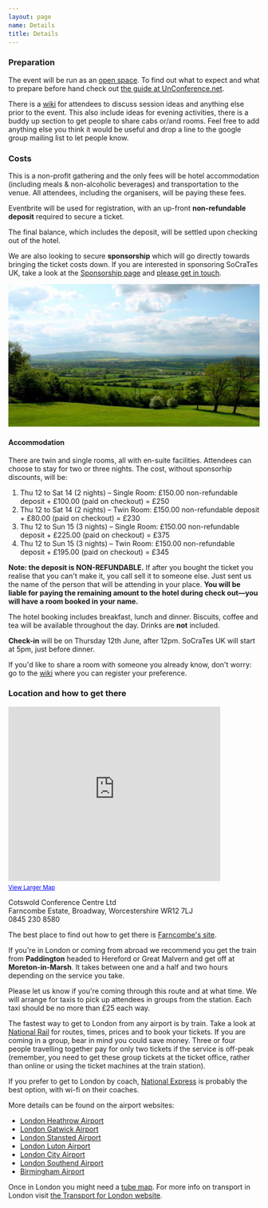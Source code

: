 ```yaml
---
layout: page
name: Details
title: Details
---
```


### Preparation

The event will be run as an [open space][Open-space technology]. To find out what to expect and what to prepare before hand check out [the guide at UnConference.net][How to prepare to attend an unconference].

There is a <a href="https://github.com/lscc/socrates-uk/wiki">wiki</a> for attendees to discuss session ideas and anything else prior to the event. This also include ideas for evening activities, there is a buddy up section to get people to share cabs or/and rooms. Feel free to add anything else you think it would be useful and drop a line to the google group mailing list to let people know.

[Open-space technology]: http://en.wikipedia.org/wiki/Open-space_technology
[How to prepare to attend an unconference]: http://www.unconference.net/unconferencing-how-to-prepare-to-attend-an-unconference/

### Costs

This is a non-profit gathering and the only fees will be hotel accommodation (including meals & non-alcoholic beverages) and transportation to the venue. All attendees, including the organisers, will be paying these fees.

Eventbrite will be used for registration, with an up-front **non-refundable deposit** required to secure a ticket.

The final balance, which includes the deposit, will be settled upon checking out of the hotel.

We are also looking to secure **sponsorship** which will go directly towards bringing the ticket costs down. If you are interested in sponsoring SoCraTes UK, take a look at the [Sponsorship page][Sponsorship] and [please get in touch][info@socratesuk.org].

<img src="img/farncombe/countryside.jpg" width="700"/>

[Sponsorship]: sponsorship.html
[info@socratesuk.org]: mailto:info@socratesuk.org

#### Accommodation

There are twin and single rooms, all with en-suite facilities. Attendees can choose to stay for two or three nights. The cost, without sponsorhip discounts, will be:

1. Thu 12 to Sat 14 (2 nights) – Single Room: £150.00 non-refundable deposit + £100.00 (paid on checkout) = £250
2. Thu 12 to Sat 14 (2 nights) – Twin Room: £150.00 non-refundable deposit + £80.00 (paid on checkout) = £230
3. Thu 12 to Sun 15 (3 nights) – Single Room: £150.00 non-refundable deposit + £225.00 (paid on checkout) = £375
4. Thu 12 to Sun 15 (3 nights) – Twin Room: £150.00 non-refundable deposit + £195.00 (paid on checkout) = £345

**Note: the deposit is NON-REFUNDABLE.** If after you bought the ticket you realise that you can't make it, you call sell it to someone else. Just sent us the name of the person that will be attending in your place. **You will be liable for paying the remaining amount to the hotel during check out—you will have a room booked in your name.**

The hotel booking includes breakfast, lunch and dinner. Biscuits, coffee and tea will be available throughout the day. Drinks are **not** included.

**Check-in** will be on Thursday 12th June, after 12pm. SoCraTes UK will start at 5pm, just before dinner.

If you'd like to share a room with someone you already know, don't worry: go to the <a href='https://github.com/lscc/socrates-uk/wiki'>wiki</a> where you can register your preference.

### Location and how to get there

<div>
<iframe width="425" height="350" frameborder="0" scrolling="no" marginheight="0" marginwidth="0" src="https://maps.google.co.uk/maps?f=q&amp;source=s_q&amp;hl=en&amp;geocode=&amp;q=Cotswold+Conference+Centre+Ltd,+Broadway+WR12+7LJ&amp;aq=0&amp;oq=Cotswold+Conferen,+wr12+7lj&amp;sll=52.035457,-1.944066&amp;sspn=0.138127,0.357399&amp;ie=UTF8&amp;hq=Cotswold+Conference+Centre+Ltd,&amp;hnear=WR12+7LJ,+United+Kingdom&amp;ll=52.040427,-1.834552&amp;spn=0.008632,0.022337&amp;t=m&amp;z=14&amp;iwloc=A&amp;cid=5331473797676257017&amp;output=embed">&nbsp;</iframe><br /><small><a href="https://maps.google.co.uk/maps?f=q&amp;source=embed&amp;hl=en&amp;geocode=&amp;q=Cotswold+Conference+Centre+Ltd,+Broadway+WR12+7LJ&amp;aq=0&amp;oq=Cotswold+Conferen,+wr12+7lj&amp;sll=52.035457,-1.944066&amp;sspn=0.138127,0.357399&amp;ie=UTF8&amp;hq=Cotswold+Conference+Centre+Ltd,&amp;hnear=WR12+7LJ,+United+Kingdom&amp;ll=52.040427,-1.834552&amp;spn=0.008632,0.022337&amp;t=m&amp;z=14&amp;iwloc=A&amp;cid=5331473797676257017" style="color:#0000FF;text-align:left">View Larger Map</a></small>
</div>

Cotswold Conference Centre Ltd<br/>
Farncombe Estate, Broadway, Worcestershire WR12 7LJ<br/>
0845 230 8580

The best place to find out how to get there is [Farncombe's site][Farncombe Estate].

[Farncombe Estate]: http://cotswoldconferencecentre.com/location/how-to-get-here/farncombe-estate/

If you're in London or coming from abroad we recommend you get the train from **Paddington** headed to Hereford or Great Malvern and get off at **Moreton-in-Marsh**. It takes between one and a half and two hours depending on the service you take.

Please let us know if you're coming through this route and at what time. We will arrange for taxis to pick up attendees in groups from the station. Each taxi should be no more than £25 each way.

The fastest way to get to London from any airport is by train. Take a look at [National Rail][] for routes, times, prices and to book your tickets. If you are coming in a group, bear in mind you could save money. Three or four people travelling together pay for only two tickets if the service is off-peak (remember, you need to get these group tickets at the ticket office, rather than online or using the ticket machines at the train station).

If you prefer to get to London by coach, [National Express][National Express from airports] is probably the best option, with wi-fi on their coaches.

More details can be found on the airport websites:

- [London Heathrow Airport][]
- [London Gatwick Airport][]
- [London Stansted Airport][]
- [London Luton Airport][]
- [London City Airport][]
- [London Southend Airport][]
- [Birmingham Airport][]

Once in London you might need a [tube map][Tube Map]. For more info on transport in London visit [the Transport for London website][Transport for London].

[National Rail]: http://www.nationalrail.co.uk/
[National Express from airports]: http://www.nationalexpress.com/wherewego/airports/index.aspx
[Tube Map]: http://www.tfl.gov.uk/assets/downloads/standard-tube-map.pdf
[Transport for London]: http://www.tfl.gov.uk/

[London Heathrow Airport]: http://www.heathrowairport.com/transport-and-directions/getting-into-london
[London Gatwick Airport]: http://www.gatwickairport.com/transport/to-london/
[London Stansted Airport]: http://www.stanstedairport.com/transport-and-directions/stansted-to-central-london
[London Luton Airport]: http://www.london-luton.co.uk/en/airport/
[London City Airport]: http://www.londoncityairport.com/visitingtheairport/page/publictransport
[London Southend Airport]: http://www.southendairport.com/getting-here/
[Birmingham Airport]: http://www.birminghamairport.co.uk/transport-and-directions.aspx
